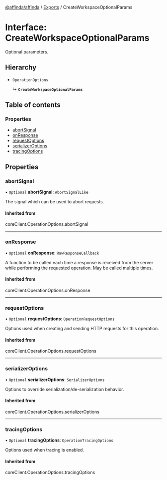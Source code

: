 [@affinda/affinda](../README.md) / [Exports](../modules.md) / CreateWorkspaceOptionalParams

# Interface: CreateWorkspaceOptionalParams

Optional parameters.

## Hierarchy

- `OperationOptions`

  ↳ **`CreateWorkspaceOptionalParams`**

## Table of contents

### Properties

- [abortSignal](CreateWorkspaceOptionalParams.md#abortsignal)
- [onResponse](CreateWorkspaceOptionalParams.md#onresponse)
- [requestOptions](CreateWorkspaceOptionalParams.md#requestoptions)
- [serializerOptions](CreateWorkspaceOptionalParams.md#serializeroptions)
- [tracingOptions](CreateWorkspaceOptionalParams.md#tracingoptions)

## Properties

### abortSignal

• `Optional` **abortSignal**: `AbortSignalLike`

The signal which can be used to abort requests.

#### Inherited from

coreClient.OperationOptions.abortSignal

___

### onResponse

• `Optional` **onResponse**: `RawResponseCallback`

A function to be called each time a response is received from the server
while performing the requested operation.
May be called multiple times.

#### Inherited from

coreClient.OperationOptions.onResponse

___

### requestOptions

• `Optional` **requestOptions**: `OperationRequestOptions`

Options used when creating and sending HTTP requests for this operation.

#### Inherited from

coreClient.OperationOptions.requestOptions

___

### serializerOptions

• `Optional` **serializerOptions**: `SerializerOptions`

Options to override serialization/de-serialization behavior.

#### Inherited from

coreClient.OperationOptions.serializerOptions

___

### tracingOptions

• `Optional` **tracingOptions**: `OperationTracingOptions`

Options used when tracing is enabled.

#### Inherited from

coreClient.OperationOptions.tracingOptions
